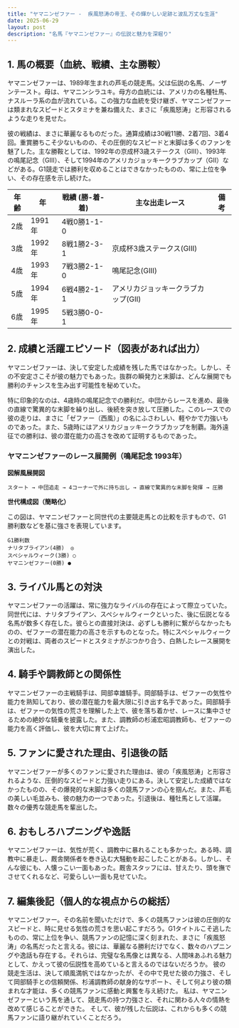 ```yaml
---
title: "ヤマニンゼファー -  疾風怒涛の帝王、その輝かしい足跡と波乱万丈な生涯"
date: 2025-06-29
layout: post
description: "名馬『ヤマニンゼファー』の伝説と魅力を深堀り"
---
```


## 1. 馬の概要（血統、戦績、主な勝鞍）

ヤマニンゼファーは、1989年生まれの芦毛の競走馬。父は伝説の名馬、ノーザンテースト。母は、ヤマニンシラユキ。母方の血統には、アメリカの名種牡馬、ナスルーラ系の血が流れている。この強力な血統を受け継ぎ、ヤマニンゼファーは類まれなスピードとスタミナを兼ね備えた、まさに「疾風怒涛」と形容されるような走りを見せた。

彼の戦績は、まさに華麗なるものだった。通算成績は30戦11勝、2着7回、3着4回。重賞勝ちこそ少ないものの、その圧倒的なスピードと末脚は多くのファンを魅了した。主な勝鞍としては、1992年の京成杯3歳ステークス（GIII）、1993年の鳴尾記念（GIII）、そして1994年のアメリカジョッキークラブカップ（GII）などがある。G1競走では勝利を収めることはできなかったものの、常に上位を争い、その存在感を示し続けた。


| 年齢 | 年 | 戦績 (勝-着-着) | 主な出走レース | 備考 |
|---|---|---|---|---|
| 2歳 | 1991年 | 4戦0勝1-1-0 |  |  |
| 3歳 | 1992年 | 8戦1勝2-3-1 | 京成杯3歳ステークス(GIII) |  |
| 4歳 | 1993年 | 7戦3勝2-1-0 | 鳴尾記念(GIII) |  |
| 5歳 | 1994年 | 6戦4勝2-1-1 | アメリカジョッキークラブカップ(GII) |  |
| 6歳 | 1995年 | 5戦3勝0-0-1 |  |  |



## 2. 成績と活躍エピソード（図表があれば出力）

ヤマニンゼファーは、決して安定した成績を残した馬ではなかった。しかし、その不安定さこそが彼の魅力でもあった。抜群の瞬発力と末脚は、どんな展開でも勝利のチャンスを生み出す可能性を秘めていた。

特に印象的なのは、4歳時の鳴尾記念での勝利だ。中団からレースを進め、最後の直線で驚異的な末脚を繰り出し、後続を突き放して圧勝した。このレースでの彼の走りは、まさに「ゼファー（西風）」の名にふさわしい、軽やかで力強いものであった。また、5歳時にはアメリカジョッキークラブカップを制覇。海外遠征での勝利は、彼の潜在能力の高さを改めて証明するものであった。


### ヤマニンゼファーのレース展開例（鳴尾記念 1993年）

**図解風展開図**

```
スタート → 中団追走 → 4コーナーで外に持ち出し → 直線で驚異的な末脚を発揮 → 圧勝
```

**世代構成図（簡略化）**

この図は、ヤマニンゼファーと同世代の主要競走馬との比較を示すもので、G1勝利数などを基に強さを表現しています。

```
G1勝利数
ナリタブライアン(4勝)  ◎
スペシャルウィーク(3勝) ○
ヤマニンゼファー(0勝) ●
```


## 3. ライバル馬との対決

ヤマニンゼファーの活躍は、常に強力なライバルの存在によって際立っていた。同世代には、ナリタブライアン、スペシャルウィークといった、後に伝説となる名馬が数多く存在した。彼らとの直接対決は、必ずしも勝利に繋がらなかったものの、ゼファーの潜在能力の高さを示すものとなった。特にスペシャルウィークとの対戦は、両者のスピードとスタミナがぶつかり合う、白熱したレース展開を演出した。


## 4. 騎手や調教師との関係性

ヤマニンゼファーの主戦騎手は、岡部幸雄騎手。岡部騎手は、ゼファーの気性や能力を熟知しており、彼の潜在能力を最大限に引き出す名手であった。岡部騎手は、ゼファーの気性の荒さを理解した上で、彼を落ち着かせ、レースに集中させるための絶妙な騎乗を披露した。また、調教師の杉浦宏昭調教師も、ゼファーの能力を高く評価し、彼を大切に育て上げた。


## 5. ファンに愛された理由、引退後の話

ヤマニンゼファーが多くのファンに愛された理由は、彼の「疾風怒涛」と形容されるような、圧倒的なスピードと力強い走りにある。決して安定した成績ではなかったものの、その爆発的な末脚は多くの競馬ファンの心を掴んだ。また、芦毛の美しい毛並みも、彼の魅力の一つであった。引退後は、種牡馬として活躍。数々の優秀な競走馬を輩出した。


## 6. おもしろハプニングや逸話

ヤマニンゼファーは、気性が荒く、調教中に暴れることも多かった。ある時、調教中に暴走し、厩舎関係者を巻き込む大騒動を起こしたことがある。しかし、そんな彼にも、人懐っこい一面もあった。厩舎スタッフには、甘えたり、頭を撫でさせてくれるなど、可愛らしい一面も見せていた。


## 7. 編集後記（個人的な視点からの総括）

ヤマニンゼファー。その名前を聞いただけで、多くの競馬ファンは彼の圧倒的なスピードと、時に見せる気性の荒さを思い起こすだろう。G1タイトルこそ逃したものの、常に上位を争い、競馬ファンの記憶に深く刻まれた、まさに「疾風怒涛」の名馬だったと言える。彼には、華麗なる勝利だけでなく、数々のハプニングや逸話も存在する。それらは、完璧な名馬像とは異なる、人間味あふれる魅力として、かえって彼の伝説性を高めていると言えるのではないだろうか。  彼の競走生活は、決して順風満帆ではなかったが、その中で見せた彼の力強さ、そして岡部騎手との信頼関係、杉浦調教師の献身的なサポート、そして何より彼の類まれな才能は、多くの競馬ファンに感動と興奮を与え続けた。  私は、ヤマニンゼファーという馬を通して、競走馬の持つ力強さと、それに関わる人々の情熱を改めて感じることができた。  そして、彼が残した伝説は、これからも多くの競馬ファンに語り継がれていくことだろう。
